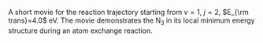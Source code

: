 A short movie for the reaction trajectory starting from $`v=1`$, $j=2$, $E_{\rm trans}=4.0$ eV. 
The movie demonstrates the N$`_3`$ in its local minimum energy structure during an atom exchange reaction.
